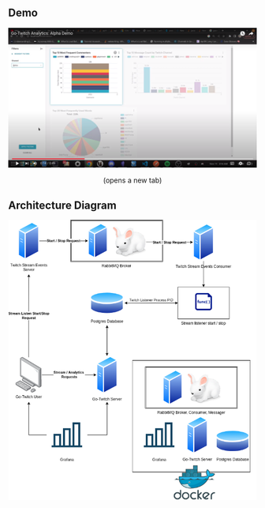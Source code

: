 ## Demo
[![Go-Twitch Analytics](assets/readme/Go-Twitch%20Thumbnail.png)](https://www.youtube.com/watch?v=wSOO38p4rNw "Go-Twitch Analytics Demo")
<p align="center">(opens a new tab)</p>

## Architecture Diagram
![](assets/readme/GoTwitchV1.drawio.png)